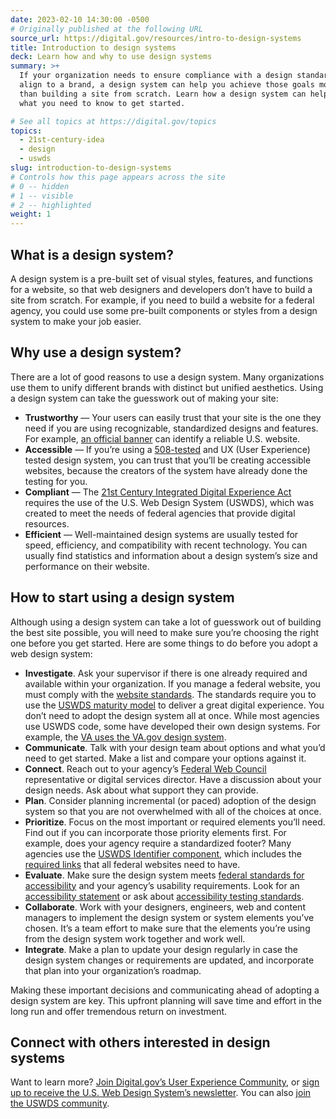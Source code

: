 ```yaml
---
date: 2023-02-10 14:30:00 -0500
# Originally published at the following URL
source_url: https://digital.gov/resources/intro-to-design-systems
title: Introduction to design systems
deck: Learn how and why to use design systems
summary: >+
  If your organization needs to ensure compliance with a design standard or
  align to a brand, a design system can help you achieve those goals more easily
  than building a site from scratch. Learn how a design system can help you and
  what you need to know to get started. 

# See all topics at https://digital.gov/topics
topics:
  - 21st-century-idea
  - design
  - uswds
slug: introduction-to-design-systems
# Controls how this page appears across the site
# 0 -- hidden
# 1 -- visible
# 2 -- highlighted
weight: 1
---
```

## What is a design system?

A design system is a pre-built set of visual styles, features, and functions for a website, so that web designers and developers don’t have to build a site from scratch. For example, if you need to build a website for a federal agency, you could use some pre-built components or styles from a design system to make your job easier.

## Why use a design system?

There are a lot of good reasons to use a design system. Many organizations use them to unify different brands with distinct but unified aesthetics. Using a design system can take the guesswork out of making your site:

* **Trustworthy** — Your users can easily trust that your site is the one they need if you are using recognizable, standardized designs and features.  For example, [an official banner](https://designsystem.digital.gov/components/banner/) can identify a reliable U.S. website.
* **Accessible** — If you’re using a [508-tested](https://www.section508.gov/test/) and UX (User Experience) tested design system, you can trust that you’ll be creating accessible websites, because the creators of the system have already done the testing for you.
* **Compliant** — The [21st Century Integrated Digital Experience Act](https://digital.gov/resources/21st-century-integrated-digital-experience-act/) requires the use of the U.S. Web Design System (USWDS), which was created to meet the needs of federal agencies that provide digital resources.
* **Efficient** — Well-maintained design systems are usually tested for speed, efficiency, and compatibility with recent technology. You can usually find statistics and information about a design system’s size and performance on their website.

## How to start using a design system

Although using a design system can take a lot of guesswork out of building the best site possible, you will need to make sure you’re choosing the right one before you get started. Here are some things to do before you adopt a web design system: 

* **Investigate**. Ask your supervisor if there is one already required and available within your organization. If you manage a federal website, you must comply with the [website standards](https://designsystem.digital.gov/website-standards/). The standards require you to use the [USWDS maturity model](https://designsystem.digital.gov/maturity-model/) to deliver a great digital experience. You don’t need to adopt the design system all at once. While most agencies use USWDS code, some have developed their own design systems. For example, the [VA uses the VA.gov design system](https://design.va.gov/). 
* **Communicate**. Talk with your design team about options and what you’d need to get started. Make a list and compare your options against it.
* **Connect**. Reach out to your agency’s [Federal Web Council](https://digital.gov/resources/federal-web-council/) representative or digital services director. Have a discussion about your design needs. Ask about what support they can provide.
* **Plan**. Consider planning incremental (or paced) adoption of the design system so that you are not overwhelmed with all of the choices at once.
* **Prioritize**. Focus on the most important or required elements you’ll need. Find out if you can incorporate those priority elements first. For example, does your agency require a standardized footer? Many agencies use the [USWDS Identifier component](https://designsystem.digital.gov/components/identifier/), which includes the [required links](https://digital.gov/resources/required-web-content-and-links/) that all federal websites need to have.
* **Evaluate**. Make sure the design system meets [federal standards for accessibility](https://www.access-board.gov/ict/) and your agency’s usability requirements. Look for an [accessibility statement](https://digital.gov/resources/required-web-content-and-links/#accessibility-statement) or ask about [accessibility testing standards](https://www.section508.gov/test/). 
* **Collaborate**. Work with your designers, engineers, web and content managers to implement the design system or system elements you’ve chosen. It’s a team effort to make sure that the elements you’re using from the design system work together and work well.
* **Integrate**. Make a plan to update your design regularly in case the design system changes or requirements are updated, and incorporate that plan into your organization’s roadmap. 

Making these important decisions and communicating ahead of adopting a design system are key. This upfront planning will save time and effort in the long run and offer tremendous return on investment. 

## Connect with others interested in design systems 

Want to learn more? [Join Digital.gov’s User Experience Community](https://digital.gov/communities/user-experience/), or [sign up to receive the U.S. Web Design System’s newsletter](https://public.govdelivery.com/accounts/USGSATTS/subscriber/new?qsp=GSA_TTS). You can also [join the USWDS community](https://designsystem.digital.gov/about/community/).